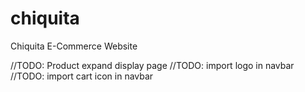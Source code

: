 # chiquita
Chiquita E-Commerce Website

//TODO: Product expand display page
//TODO: import logo in navbar
//TODO: import cart icon in navbar
